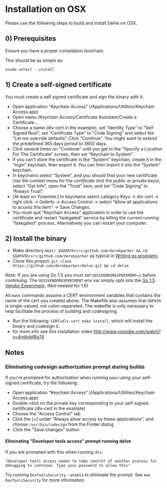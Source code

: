 # Installation on OSX

Please use the following steps to build and install Delve on OSX.

## 0) Prerequisites

Ensure you have a proper compilation toolchain.

This should be as simple as:

`xcode-select --install`

## 1) Create a self-signed certificate

You must create a self signed certificate and sign the binary with it:

* Open application “Keychain Access” (/Applications/Utilities/Keychain Access.app)
* Open menu /Keychain Access/Certificate Assistant/Create a Certificate...
* Choose a name (dlv-cert in the example), set “Identity Type” to “Self Signed Root”, set “Certificate Type” to “Code Signing” and select the “Let me override defaults”. Click “Continue”. You might want to extend the predefined 365 days period to 3650 days.
* Click several times on “Continue” until you get to the “Specify a Location For The Certificate” screen, then set “Keychain to System”.
* If you can't store the certificate in the “System” keychain, create it in the “login” keychain, then export it. You can then import it into the “System” keychain.
* In keychains select “System”, and you should find your new certificate. Use the context menu for the *certificate* (not the public or private keys), select “Get Info”, open the “Trust” item, and set “Code Signing” to “Always Trust”.
* [At least on Yosemite:] In keychains select category Keys -> dlv-cert -> right click -> GetInfo -> Access Control -> select "Allow all applications to access this item" -> Save Changes.
* You must quit “Keychain Access” application in order to use the certificate and restart “taskgated” service by killing the current running “taskgated” process. Alternatively you can restart your computer.

## 2) Install the binary

* Make directory `mkdir $GOPATH/src/github.com/derekparker && cd $GOPATH/src/github.com/derekparker` as typical in [Writing go programs](https://golang.org/doc/code.html)
* Clone this project: `git clone https://github.com/derekparker/delve.git && cd delve`

Note: If you are using Go 1.5 you must set `GO15VENDOREXPERIMENT=1` before continuing. The `GO15VENDOREXPERIMENT` env var simply opts into the [Go 1.5 Vendor Experiment](https://docs.google.com/document/d/1Bz5-UB7g2uPBdOx-rw5t9MxJwkfpx90cqG9AFL0JAYo/). (Not needed for 1.6)

All `make` commands assume a CERT environment variables that contains the name of the cert you created above. The Makefile also assumes that `GOPATH` is single-valued, not colon-separated. The makefile is only necessary to help facilitate the process of building and codesigning.

* Run the following: `CERT=dlv-cert make install`, which will install the binary and codesign it.
* for more info see this installation video http://www.youtube.com/watch?v=4ndjybtBg74

## Notes

### Eliminating codesign authorization prompt during builds

If you're prompted for authorization when running `make` using your self-signed certificate, try the following:

* Open application “Keychain Access” (/Applications/Utilities/Keychain Access.app)
* Double-click on the private key corresponding to your self-signed certificate (dlv-cert in the example)
* Choose the "Access Control" tab
* Click the [+] under "Always allow access by these applications", and choose `/usr/bin/codesign` from the Finder dialog
* Click the "Save changes" button

#### Eliminating "Developer tools access" prompt running delve

If you are prompted with this when running `dlv`:

    "Developer tools access needs to take control of another process for debugging to continue. Type your password to allow this"

Try running `DevToolsSecurity -enable` to eliminate the prompt. See `man DevToolsSecurity` for more information.
